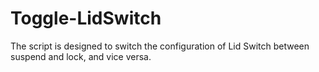 # Toggle-LidSwitch
The script is designed to switch the configuration of Lid Switch between suspend and lock, and vice versa.

